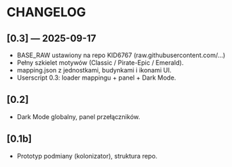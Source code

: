 # CHANGELOG

## [0.3] — 2025-09-17
- BASE_RAW ustawiony na repo KID6767 (raw.githubusercontent.com/...)
- Pełny szkielet motywów (Classic / Pirate-Epic / Emerald).
- mapping.json z jednostkami, budynkami i ikonami UI.
- Userscript 0.3: loader mappingu + panel + Dark Mode.

## [0.2]
- Dark Mode globalny, panel przełączników.

## [0.1b]
- Prototyp podmiany (kolonizator), struktura repo.
